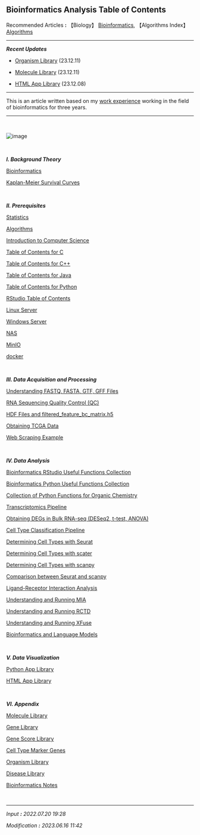 ## **Bioinformatics Analysis Table of Contents**

Recommended Articles **:** 【Biology】 [Bioinformatics](https://jb243.github.io/pages/1831), 【Algorithms Index】 [Algorithms](https://jb243.github.io/pages/1278)

---

_**Recent Updates**_

* [Organism Library](https://jb243.github.io/pages/392) (23.12.11)

* [Molecule Library](https://jb243.github.io/pages/391) (23.12.11)

* [HTML App Library](https://jb243.github.io/pages/2368) (23.12.08)

---

This is an article written based on my [work experience](https://portrai.io/) working in the field of bioinformatics for three years.

---

<br>

![image](https://github.com/JB243/jb243.github.io/assets/55747737/5494c289-1d96-4a1e-a595-ecf4b3389f36)

<br>

_**Ⅰ. Background Theory**_

[Bioinformatics](https://jb243.github.io/pages/1831)

[Kaplan-Meier Survival Curves](https://jb243.github.io/pages/2087)

<br>

_**Ⅱ. Prerequisites**_

[Statistics](https://jb243.github.io/pages/1641)

[Algorithms](https://jb243.github.io/pages/1278)

[Introduction to Computer Science](https://jb243.github.io/pages/788)

[Table of Contents for C](https://jb243.github.io/pages/802)

[Table of Contents for C++](https://jb243.github.io/pages/947)

[Table of Contents for Java](https://jb243.github.io/pages/903)

[Table of Contents for Python](https://jb243.github.io/pages/786)

[RStudio Table of Contents](https://jb243.github.io/pages/1761)

[Linux Server](https://jb243.github.io/pages/882)

[Windows Server](https://jb243.github.io/pages/24)

[NAS](https://jb243.github.io/pages/2247)

[MinIO](https://jb243.github.io/pages/2367)

[docker](https://jb243.github.io/pages/2342)

<br>

_**Ⅲ. Data Acquisition and Processing**_

[Understanding FASTQ, FASTA, GTF, GFF Files](https://jb243.github.io/pages/2070)

[RNA Sequencing Quality Control (QC)](https://jb243.github.io/pages/2337)

[HDF Files and filtered_feature_bc_matrix.h5](https://jb243.github.io/pages/2166)

[Obtaining TCGA Data](https://jb243.github.io/pages/1694)

[Web Scraping Example](https://jb243.github.io/pages/2291)

<br>

_**Ⅳ. Data Analysis**_

[Bioinformatics RStudio Useful Functions Collection](https://jb243.github.io/pages/2156)

[Bioinformatics Python Useful Functions Collection](https://jb243.github.io/pages/1892)

[Collection of Python Functions for Organic Chemistry](https://jb243.github.io/pages/2396)

[Transcriptomics Pipeline](https://jb243.github.io/pages/2050)

[Obtaining DEGs in Bulk RNA-seq (DESeq2, t-test, ANOVA)](https://jb243.github.io/pages/2202)

[Cell Type Classification Pipeline](https://jb243.github.io/pages/1782)

[Determining Cell Types with Seurat](https://jb243.github.io/pages/1788)

[Determining Cell Types with scater](https://jb243.github.io/pages/1799)

[Determining Cell Types with scanpy](https://support.parsebiosciences.com/hc/en-us/articles/360052794312-Scanpy-Tutorial-65k-PBMCs)

[Comparison between Seurat and scanpy](https://jb243.github.io/pages/363)

[Ligand-Receptor Interaction Analysis](https://jb243.github.io/pages/841)

[Understanding and Running MIA](https://jb243.github.io/pages/2054)

[Understanding and Running RCTD](https://jb243.github.io/pages/2109)

[Understanding and Running XFuse](https://jb243.github.io/pages/2168)

[Bioinformatics and Language Models](https://jb243.github.io/pages/325#footnote_link_67_52)

<br>

_**Ⅴ. Data Visualization**_

[Python App Library](https://nate9389.tistory.com/2370)

[HTML App Library](https://nate9389.tistory.com/2368)

<br>

_**Ⅵ. Appendix**_

[Molecule Library](https://jb243.github.io/pages/391)

[Gene Library](https://jb243.github.io/pages/2212)

[Gene Score Library](https://jb243.github.io/pages/2215)

[Cell Type Marker Genes](https://jb243.github.io/pages/1846)

[Organism Library](https://jb243.github.io/pages/392)

[Disease Library](https://jb243.github.io/pages/247)

[Bioinformatics Notes](https://jb243.github.io/pages/1077)

<br>

---

_Input **:** 2022.07.20 19:28_

_Modification **:** 2023.06.16 11:42_

